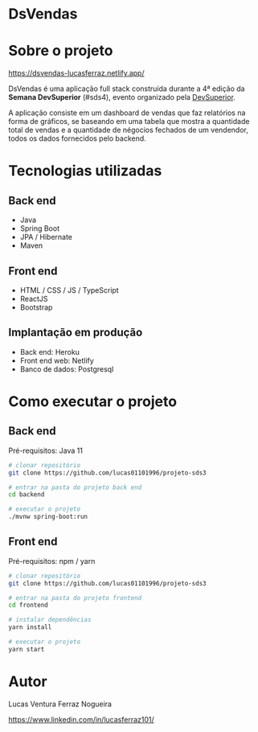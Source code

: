 # DsVendas

# Sobre o projeto

https://dsvendas-lucasferraz.netlify.app/

DsVendas é uma aplicação full stack construída durante a 4ª edição da **Semana DevSuperior** (#sds4), evento organizado pela [DevSuperior](https://devsuperior.com "Site da DevSuperior").

A aplicação consiste em um dashboard de vendas que faz relatórios na forma de gráficos, se baseando em uma tabela que mostra a quantidade total de vendas e a quantidade de négocios fechados de um vendendor, todos os dados fornecidos pelo backend.

# Tecnologias utilizadas
## Back end
- Java
- Spring Boot
- JPA / Hibernate
- Maven
## Front end
- HTML / CSS / JS / TypeScript
- ReactJS
- Bootstrap
## Implantação em produção
- Back end: Heroku
- Front end web: Netlify
- Banco de dados: Postgresql

# Como executar o projeto

## Back end
Pré-requisitos: Java 11

```bash
# clonar repositório
git clone https://github.com/lucas01101996/projeto-sds3

# entrar na pasta do projeto back end
cd backend

# executar o projeto
./mvnw spring-boot:run
```

## Front end
Pré-requisitos: npm / yarn

```bash
# clonar repositório
git clone https://github.com/lucas01101996/projeto-sds3

# entrar na pasta do projeto frontend
cd frontend

# instalar dependências
yarn install

# executar o projeto
yarn start
```

# Autor

Lucas Ventura Ferraz Nogueira

https://www.linkedin.com/in/lucasferraz101/

